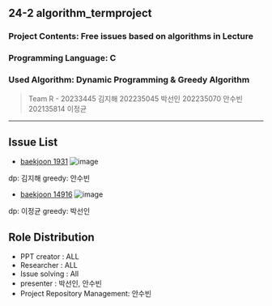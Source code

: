 
## 24-2 algorithm_termproject
### Project Contents: Free issues based on algorithms in Lecture 
### Programming Language: C
### Used Algorithm: Dynamic Programming & Greedy Algorithm
> Team R - 20233445 김지해 202235045 박선인 202235070 안수빈 202135814 이정균

---


## Issue List

- [baekjoon 1931](https://www.acmicpc.net/problem/1931)
![image](https://github.com/user-attachments/assets/cf2a4c15-2bbd-4e91-9f76-957fd0775e04)

 dp: 김지해 greedy: 안수빈
 
- [baekjoon 14916](https://www.acmicpc.net/problem/14916)
![image](https://github.com/user-attachments/assets/aee020f9-d2b2-4c39-9515-e953d846b05d)

 dp: 이정균 greedy: 박선인

## Role Distribution
- PPT creator : ALL
- Researcher : ALL
- Issue solving : All
- presenter : 박선인, 안수빈
- Project Repository Management: 안수빈
